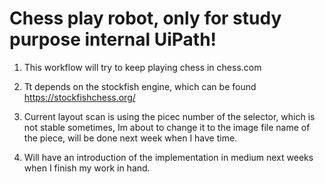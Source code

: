 # Chess play robot, only for study purpose internal UiPath! 

1. This workflow will try to keep playing chess in chess.com

2. Tt depends on the stockfish engine, which can be found https://stockfishchess.org/

3. Current layout scan is using the picec number of the selector, which is not stable sometimes, Im about to change it to the image file name of the piece, will be done next week when I have time.

4. Will have an introduction of the implementation in medium next weeks when I finish my work in hand.
